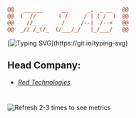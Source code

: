 ```diff
@@   ______      __      _,  _ __   @@
@@  (  //       ( /     / | ( /  )  @@
@@    //_  _     /     /--|  /--<   @@
@@  _// /_(/_  (/___/_/   |_/___/   @@

```

[![Typing SVG](https://readme-typing-svg.herokuapp.com?font=JetBrains+Mono&color=%23FF3F36&lines=Laboratory.+For+your+future.)](https://git.io/typing-svg)

## Head Company:

- [_Red Technologies_](https://github.com/Red-company)

#

![Refresh 2-3 times to see metrics](https://metrics.lecoq.io/Red-Laboratory?template=classic&languages=1&languages.limit=8&languages.sections=most-used&languages.colors=github&languages.threshold=0%25&languages.indepth=false&languages.analysis.timeout=15&languages.categories=markup%2C%20programming&languages.recent.categories=markup%2C%20programming&languages.recent.load=300&languages.recent.days=14&config.timezone=Europe%2FMoscow)

